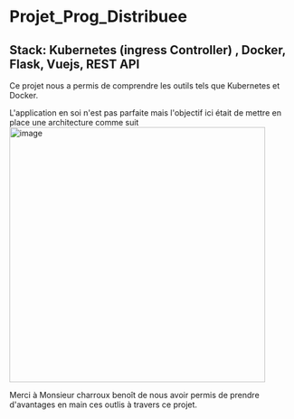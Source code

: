 # Projet_Prog_Distribuee

## Stack: Kubernetes (ingress Controller) , Docker, Flask, Vuejs, REST API 
Ce projet nous a permis de comprendre les outils tels que Kubernetes et Docker.

L'application en soi n'est pas parfaite mais l'objectif ici était de mettre en place une architecture comme suit
<img width="452" alt="image" src="https://github.com/Mouhamadou98/Projet_Prog_Distribuee/assets/59964227/dca8d759-5399-462b-9164-a56a4a3927af">

Merci à Monsieur charroux benoît de nous avoir permis de prendre d'avantages en main ces outlis à travers ce projet.

